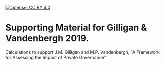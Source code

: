 [![License: CC BY 4.0](https://img.shields.io/badge/License-CC%20BY%204.0-lightgrey.svg)](https://creativecommons.org/licenses/by/4.0/)

# Supporting Material for Gilligan & Vandenbergh 2019.

Calculations to support J.M. Gilligan and M.P. Vandenbergh, "A Framework for Assessing the Impact of Private Governance"
